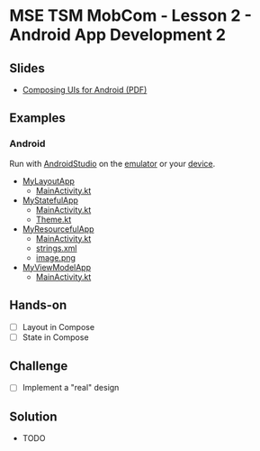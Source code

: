 # MSE TSM MobCom - Lesson 2 - Android App Development 2
## Slides
* [Composing UIs for Android (PDF)](http://www.tamberg.org/mse/2025/hs/TSM_MobCom_ComposingUIsForAndroid.pdf)

## Examples
### Android
Run with [AndroidStudio](https://developer.android.com/studio) on the [emulator](https://developer.android.com/codelabs/basic-android-kotlin-compose-emulator) or your [device](https://developer.android.com/codelabs/basic-android-kotlin-compose-connect-device).

* [MyLayoutApp](Android/MyLayoutApp)
    * [MainActivity.kt](Android/MyLayoutApp/app/src/main/java/com/example/mylayoutapp/MainActivity.kt)
* [MyStatefulApp](Android/MyStatefulApp)
    * [MainActivity.kt](Android/MyStatefulApp/app/src/main/java/com/example/mystatefulapp/MainActivity.kt)
    * [Theme.kt](Android/MyStatefulApp/app/src/main/java/com/example/mystatefulapp/ui/theme/Theme.kt)
* [MyResourcefulApp](Android/MyResourcefulApp)
    * [MainActivity.kt](Android/MyResourcefulApp/app/src/main/java/com/example/myresourcefulapp/MainActivity.kt)
    * [strings.xml](Android/MyResourcefulApp/app/src/main/res/values/strings.xml)
    * [image.png](Android/MyResourcefulApp/app/src/main/res/drawable/image.png)
* [MyViewModelApp](Android/MyViewModelApp)
    * [MainActivity.kt](Android/MyViewModelApp/app/src/main/java/com/example/myviewmodelapp/MainActivity.kt)

## Hands-on
- [ ] Layout in Compose
- [ ] State in Compose

## Challenge
- [ ] Implement a "real" design

## Solution
* TODO
